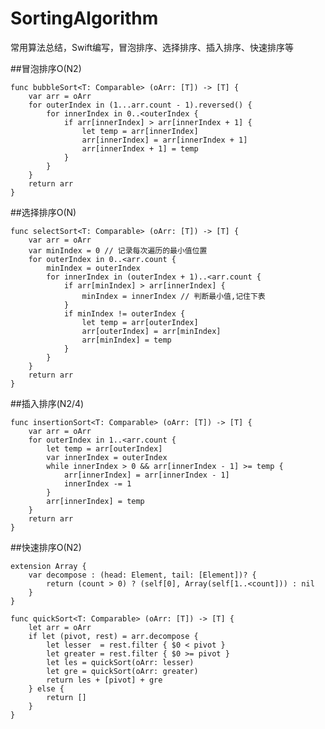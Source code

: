 # SortingAlgorithm
常用算法总结，Swift编写，冒泡排序、选择排序、插入排序、快速排序等

##冒泡排序O(N2)

    func bubbleSort<T: Comparable> (oArr: [T]) -> [T] {
        var arr = oArr
        for outerIndex in (1...arr.count - 1).reversed() {
            for innerIndex in 0..<outerIndex {
                if arr[innerIndex] > arr[innerIndex + 1] {
                    let temp = arr[innerIndex]
                    arr[innerIndex] = arr[innerIndex + 1]
                    arr[innerIndex + 1] = temp
                }
            }
        }
        return arr
    }
  
##选择排序O(N)

    func selectSort<T: Comparable> (oArr: [T]) -> [T] {
        var arr = oArr
        var minIndex = 0 // 记录每次遍历的最小值位置
        for outerIndex in 0..<arr.count {
            minIndex = outerIndex
            for innerIndex in (outerIndex + 1)..<arr.count {
                if arr[minIndex] > arr[innerIndex] {
                    minIndex = innerIndex // 判断最小值,记住下表
                }
                if minIndex != outerIndex {
                    let temp = arr[outerIndex]
                    arr[outerIndex] = arr[minIndex]
                    arr[minIndex] = temp
                }
            }
        }
        return arr
    }

##插入排序(N2/4)

    func insertionSort<T: Comparable> (oArr: [T]) -> [T] {
        var arr = oArr
        for outerIndex in 1..<arr.count {
            let temp = arr[outerIndex]
            var innerIndex = outerIndex
            while innerIndex > 0 && arr[innerIndex - 1] >= temp {
                arr[innerIndex] = arr[innerIndex - 1]
                innerIndex -= 1
            }
            arr[innerIndex] = temp
        }
        return arr
    }

##快速排序O(N2)

    extension Array {
        var decompose : (head: Element, tail: [Element])? {
            return (count > 0) ? (self[0], Array(self[1..<count])) : nil
        }
    }

    func quickSort<T: Comparable> (oArr: [T]) -> [T] {
        let arr = oArr
        if let (pivot, rest) = arr.decompose {
            let lesser  = rest.filter { $0 < pivot }
            let greater = rest.filter { $0 >= pivot }
            let les = quickSort(oArr: lesser)
            let gre = quickSort(oArr: greater)
            return les + [pivot] + gre
        } else {
            return []
        }
    }

 
